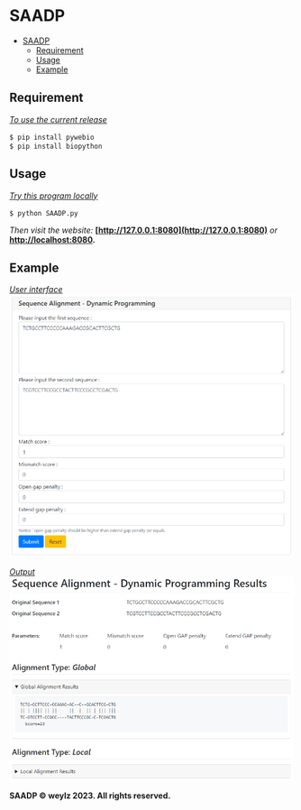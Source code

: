 # SAADP

- [SAADP](#saadp)
  - [Requirement](#requirement)
  - [Usage](#usage)
  - [Example](#example)

## Requirement

<u>*To use the current release*</u>

```shell
$ pip install pywebio
$ pip install biopython
```

## Usage

<u>*Try this program locally*</u>

```shell
$ python SAADP.py
```

*Then visit the website:* **[http://127.0.0.1:8080](http://127.0.0.1:8080)** *or* **[http://localhost:8080](http://localhost:8080).**


## Example

<u>*User interface*</u>
![interface](interface.png)

<u>*Output*</u>
![output](output.png)

**SAADP   © weylz 2023. All rights reserved.**

